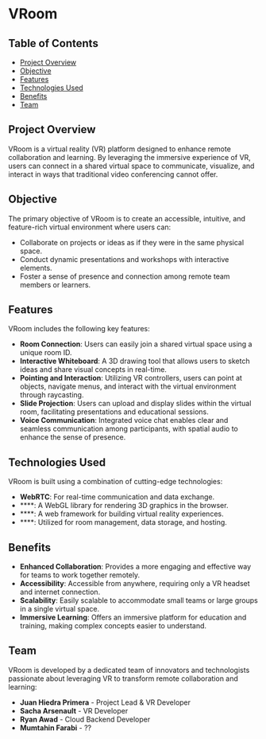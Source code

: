 # VRoom

## Table of Contents
- [Project Overview](#project-overview)
- [Objective](#objective)
- [Features](#features)
- [Technologies Used](#technologies-used)
- [Benefits](#benefits)
- [Team](#team)

## Project Overview
VRoom is a virtual reality (VR) platform designed to enhance remote collaboration and learning. By leveraging the immersive experience of VR, users can connect in a shared virtual space to communicate, visualize, and interact in ways that traditional video conferencing cannot offer.

## Objective
The primary objective of VRoom is to create an accessible, intuitive, and feature-rich virtual environment where users can:
- Collaborate on projects or ideas as if they were in the same physical space.
- Conduct dynamic presentations and workshops with interactive elements.
- Foster a sense of presence and connection among remote team members or learners.

## Features
VRoom includes the following key features:
- **Room Connection**: Users can easily join a shared virtual space using a unique room ID.
- **Interactive Whiteboard**: A 3D drawing tool that allows users to sketch ideas and share visual concepts in real-time.
- **Pointing and Interaction**: Utilizing VR controllers, users can point at objects, navigate menus, and interact with the virtual environment through raycasting.
- **Slide Projection**: Users can upload and display slides within the virtual room, facilitating presentations and educational sessions.
- **Voice Communication**: Integrated voice chat enables clear and seamless communication among participants, with spatial audio to enhance the sense of presence.

## Technologies Used
VRoom is built using a combination of cutting-edge technologies:
- **WebRTC**: For real-time communication and data exchange.
- ****: A WebGL library for rendering 3D graphics in the browser.
- ****: A web framework for building virtual reality experiences.
- ****: Utilized for room management, data storage, and hosting.

## Benefits
- **Enhanced Collaboration**: Provides a more engaging and effective way for teams to work together remotely.
- **Accessibility**: Accessible from anywhere, requiring only a VR headset and internet connection.
- **Scalability**: Easily scalable to accommodate small teams or large groups in a single virtual space.
- **Immersive Learning**: Offers an immersive platform for education and training, making complex concepts easier to understand.

## Team
VRoom is developed by a dedicated team of innovators and technologists passionate about leveraging VR to transform remote collaboration and learning:
- **Juan Hiedra Primera** - Project Lead & VR Developer
- **Sacha Arsenault** - VR Developer
- **Ryan Awad** - Cloud Backend Developer
- **Mumtahin Farabi** - ??

